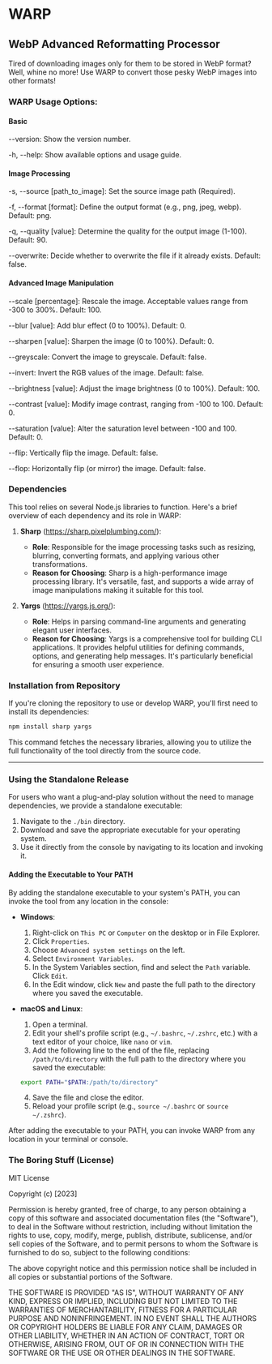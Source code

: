 # WARP

## WebP Advanced Reformatting Processor

Tired of downloading images only for them to be stored in WebP format?
Well, whine no more! Use WARP to convert those pesky WebP images into other formats!

### WARP Usage Options:

#### Basic

--version:
    Show the version number.

-h, --help:
    Show available options and usage guide.

#### Image Processing

-s, --source [path_to_image]:
    Set the source image path (Required).

-f, --format [format]:
    Define the output format (e.g., png, jpeg, webp).
    Default: png.

-q, --quality [value]:
    Determine the quality for the output image (1-100).
    Default: 90.

--overwrite:
    Decide whether to overwrite the file if it already exists.
    Default: false.

#### Advanced Image Manipulation

--scale [percentage]:
    Rescale the image. Acceptable values range from -300 to 300%.
    Default: 100.

--blur [value]:
    Add blur effect (0 to 100%).
    Default: 0.

--sharpen [value]:
    Sharpen the image (0 to 100%).
    Default: 0.

--greyscale:
    Convert the image to greyscale.
    Default: false.

--invert:
    Invert the RGB values of the image.
    Default: false.

--brightness [value]:
    Adjust the image brightness (0 to 100%).
    Default: 100.

--contrast [value]:
    Modify image contrast, ranging from -100 to 100.
    Default: 0.

--saturation [value]:
    Alter the saturation level between -100 and 100.
    Default: 0.

--flip:
    Vertically flip the image.
    Default: false.

--flop:
    Horizontally flip (or mirror) the image.
    Default: false.

### Dependencies

This tool relies on several Node.js libraries to function. Here's a brief overview of each dependency and its role in WARP:

1. **Sharp** (<https://sharp.pixelplumbing.com/>):
   - **Role**: Responsible for the image processing tasks such as resizing, blurring, converting formats, and applying various other transformations.
   - **Reason for Choosing**: Sharp is a high-performance image processing library. It's versatile, fast, and supports a wide array of image manipulations making it suitable for this tool.

2. **Yargs** (<https://yargs.js.org/>):
   - **Role**: Helps in parsing command-line arguments and generating elegant user interfaces.
   - **Reason for Choosing**: Yargs is a comprehensive tool for building CLI applications. It provides helpful utilities for defining commands, options, and generating help messages. It's particularly beneficial for ensuring a smooth user experience.

### Installation from Repository

If you're cloning the repository to use or develop WARP, you'll first need to install its dependencies:

```bash
npm install sharp yargs
```

This command fetches the necessary libraries, allowing you to utilize the full functionality of the tool directly from the source code.

---

### Using the Standalone Release

For users who want a plug-and-play solution without the need to manage dependencies, we provide a standalone executable:

1. Navigate to the `./bin` directory.
2. Download and save the appropriate executable for your operating system.
3. Use it directly from the console by navigating to its location and invoking it.

#### Adding the Executable to Your PATH

By adding the standalone executable to your system's PATH, you can invoke the tool from any location in the console:

- **Windows**:
    1. Right-click on `This PC` or `Computer` on the desktop or in File Explorer.
    2. Click `Properties`.
    3. Choose `Advanced system settings` on the left.
    4. Select `Environment Variables`.
    5. In the System Variables section, find and select the `Path` variable. Click `Edit`.
    6. In the Edit window, click `New` and paste the full path to the directory where you saved the executable.

- **macOS and Linux**:
    1. Open a terminal.
    2. Edit your shell's profile script (e.g., `~/.bashrc`, `~/.zshrc`, etc.) with a text editor of your choice, like `nano` or `vim`.
    3. Add the following line to the end of the file, replacing `/path/to/directory` with the full path to the directory where you saved the executable:

    ```bash
    export PATH="$PATH:/path/to/directory"
    ```

    4. Save the file and close the editor.
    5. Reload your profile script (e.g., `source ~/.bashrc` or `source ~/.zshrc`).

After adding the executable to your PATH, you can invoke WARP from any location in your terminal or console.


### The Boring Stuff (License)

MIT License

Copyright (c) [2023]

Permission is hereby granted, free of charge, to any person obtaining a copy
of this software and associated documentation files (the "Software"), to deal
in the Software without restriction, including without limitation the rights
to use, copy, modify, merge, publish, distribute, sublicense, and/or sell
copies of the Software, and to permit persons to whom the Software is
furnished to do so, subject to the following conditions:

The above copyright notice and this permission notice shall be included in all
copies or substantial portions of the Software.

THE SOFTWARE IS PROVIDED "AS IS", WITHOUT WARRANTY OF ANY KIND, EXPRESS OR
IMPLIED, INCLUDING BUT NOT LIMITED TO THE WARRANTIES OF MERCHANTABILITY,
FITNESS FOR A PARTICULAR PURPOSE AND NONINFRINGEMENT. IN NO EVENT SHALL THE
AUTHORS OR COPYRIGHT HOLDERS BE LIABLE FOR ANY CLAIM, DAMAGES OR OTHER
LIABILITY, WHETHER IN AN ACTION OF CONTRACT, TORT OR OTHERWISE, ARISING FROM,
OUT OF OR IN CONNECTION WITH THE SOFTWARE OR THE USE OR OTHER DEALINGS IN THE
SOFTWARE.
